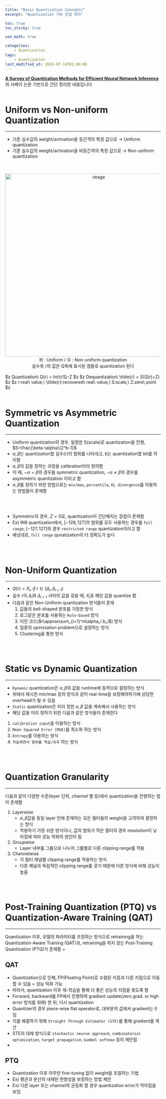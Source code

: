 ```yaml
---
title: "Basic Quantization Concepts"
excerpt: "Quantization 기본 컨셉 정리"

toc: true
toc_sticky: true

use_math: true

categories:
    - Quantization
tags:
    - Quantization
last_modified_at: 2024-07-14T01:00:00
---
```


<!--bundle exec jekyll serve : 임시 확인-->

**[A Survey of Quantization Methods for Efficient
Neural Network Inference](https://arxiv.org/abs/2103.13630)**<br>
위 서베이 논문 기반으로 간단 정리한 내용입니다
<br>
<br>

# Uniform vs Non-uniform Quantization
---
+ 기존 실수값의 weight/activation을 등간격의 특정 값으로 $\rightarrow$ Uniform quantization
+ 기존 실수값의 weight/activation을 비등간격의 특정 값으로 $\rightarrow$ Non-uniform quantization 
<br>
<br>

<center><img width="590" alt="image" src="https://github.com/user-attachments/assets/c3069942-331a-4675-8294-09d5b8261115">
</center>
<center>
좌 : Uniform / 우 : Non-uniform quantization<br>
실수축 r의 값은 Q축에 표시된 점들로 quantization 된다
</center>
<br>
$z
Quantization\ Q(r) = Int(r/S)-Z
$z
$z
Dequantization\ \tilde{r} = S(Q(r)+Z)
$z
$z
r:real\ value,\ \tilde{r}:recovered\ real\ value,\ S:scale,\ Z:zero\ point
$z
<br>
<br>

# Symmetric vs Asymmetric Quantization
---
+ Uniform quantization의 경우, 일정한 S(scale)로 quantization을 진행, $S=\frac{\beta-\alpha}{2^b-1}$
+ $\alpha, \beta$는 quantization할 실수(r)의 범위를 나타내고, b는 quantization할 bit를 의미함
+ $\alpha,\beta$의 값을 정하는 과정을 calibration이라 정의함
+ 이 때, $-\alpha=\beta$의 경우를 symmetric quantization, $-\alpha\neq\beta$의 경우를 asymmetric quantization 이라고 함
+ $\alpha,\beta$를 정하기 위한 방법으로는 `min/max`, `percentile`, `KL divergence`를 이용하는 방법들이 존재함
<br>
<br>

+ Symmetric의 경우, $Z=0$로, quantization이 간단해지는 장점이 존재함
+ Ex) IN8 quantization에서, $[-128,127]$의 범위를 모두 사용하는 경우를 `full range`, $[-127,127]$의 경우 `restricted range` quantization이라고 함
+ 예상대로, `full range` qunatization이 더 정확도가 높다

<br>
<br>

# Non-Uniform Quantization
---
+ $Q(r)=X_i,\ if\ r\in[\Delta_i,\Delta_{i+1})$
+ 실수 r이 $\Delta_i$와 $\Delta_{i+1}$ 사이의 값을 갖을 때, $X_i$로 해당 값을 quantize 함
+ 다음과 같은 Non-Uniform quantization 방식들이 존재
    1. 값들의 bell-shaped 분포를 가정한 방식
    2. 로그같은 분포를 사용하는 `Rule-based` 방식
    3. 이진 코드($r\approx\sum_{i=1}^m\alpha_i b_i$) 방식
    4. 일종의 opimization problem으로 설정하는 방식
    5. Clustering을 통한 방식

<br>
<br>

# Static vs Dynamic Quantization
---
+ `Dynamic` quantization은 $\alpha, \beta$의 값을 runtime에 동적으로 결정하는 방식
+ 위에서 제시한 min/max 등의 방식과 같이 real-time을 보장해야하기에 상당한 overhead가 될 수 있음
+ `Static` quantization은 미리 정한 $\alpha, \beta$ 값을 계속해서 사용하는 방식
+ 해당 값을 미리 정하기 위한 다음과 같은 방식들이 존재한다
1. `calibration input`을 이용하는 방식
2. `Mean Squared Error (MSE)`를 최소화 하는 방식
3. `Entropy`를 이용하는 방식
4. `학습하면서 범위를 학습/유추` 하는 방식<br>

<br>
<br>

# Quantization Granularity
---
다음과 같이 다양한 수준(layer 단위, channel 별 등)에서 quantization을 진행하는 법이 존재함
1. Layerwise
    + $\alpha, \beta$값을 동일 layer 안에 존재하는 모든 필터들의 weight을 고려하여 결정하는 방식
    + 적용하기 가장 쉬운 방식이나, 값의 범위가 작은 필터의 경우 resolution이 낮아짐에 따라 성능 악화의 원인이 됨
2. Groupwise
    + Layer 내부를 그룹으로 나누어 그룹별로 다른 clipping range를 적용
3. Channelwise
    + 각 필터 채널별 clipping range를 적용하는 방식
    + 다른 채널과 독립적인 clipping range를 갖기 때문에 다른 방식에 비해 성능이 높음

<br>
<br>

# Post-Training Quantization (PTQ) vs Quantization-Aware Training (QAT)
---
Quantization 이후, 모델의 파라미터를 조정하는 방식으로 retraining을 하는 Quantization-Aware Training (QAT)과, retraining을 하지 않는 Post-Training Quantization (PTQ)가 존재함
+ 
## QAT
+ Quantization으로 인해, FP(Floating Point)로 수렴된 지점과 다른 지점으로 이동할 수 있음 = 성능 악화 가능
+ 따라서, quantization 이후 재-학습을 통해 더 좋은 성능의 지점을 찾도록 함
+ Forward, backward를 FP에서 진행하여 gradient update(zero grad. or high error 방지를 위해) 한 뒤, 다시 quantization
+ Quantizer의 경우 piece-wise flat operator로, 대부분의 값에서 gradient는 0임
+ 이를 해결하기 위해 `Straight Through Estimator (STE)`를 통해 gradient를 계산
+ STE의 대체 방식으로 `stochastic neuron approach`, `combinatorial optimization`, `target propagation`, `Gumbel softmax` 등이 제안됨
+ 
## PTQ
+ Quantization 이후 아무런 fine-tuning 없이 weight을 조절하는 기법
+ Ex) 평균과 분산의 내재된 편향성을 보정하는 방법 제안
+ Ex) 다른 layer 또는 channel의 균등화 할 경우 quantization error가 작아짐을 보임